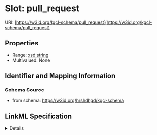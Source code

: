 # Slot: pull_request

URI: [https://w3id.org/kgcl-schema/pull_request](https://w3id.org/kgcl-schema/pull_request)



<!-- no inheritance hierarchy -->




## Properties

* Range: [xsd:string](xsd:string)
* Multivalued: None







## Identifier and Mapping Information







### Schema Source


* from schema: https://w3id.org/hrshdhgd/kgcl-schema




## LinkML Specification

<details>
```yaml
name: pull request
from_schema: https://w3id.org/hrshdhgd/kgcl-schema
rank: 1000
alias: pull_request
domain_of:
- change
range: string

```
</details>